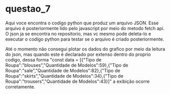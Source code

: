 # questao_7


Aqui voce encontra o codigo python que produz um arquivo JSON. Esse arquivo é posteriormente lido pelo javascript por meio do metodo fetch api.
O json ja se encontra no repositorio, mas vc mesmo pode deleta-lo e executar o codigo python para testar se o arquivo é criado posteriormente.


Até o momento não consegui plotar os dados do grafico por meio da leitura do json, mas quando este é declarado por extenso dentro do proprio codigo, dessa forma "const data = [{"Tipo de Roupa":"blouses","Quantidade de Modelos":59},{"Tipo de Roupa":"sale","Quantidade de Modelos":82},{"Tipo de Roupa":"skirts","Quantidade de Modelos":34},{"Tipo de Roupa":"trousers","Quantidade de Modelos":43}]" a exibição ocorre corretamente.
